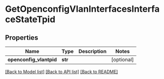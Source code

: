 # GetOpenconfigVlanInterfacesInterfaceStateTpid

## Properties
Name | Type | Description | Notes
------------ | ------------- | ------------- | -------------
**openconfig_vlantpid** | **str** |  | [optional] 

[[Back to Model list]](../README.md#documentation-for-models) [[Back to API list]](../README.md#documentation-for-api-endpoints) [[Back to README]](../README.md)


